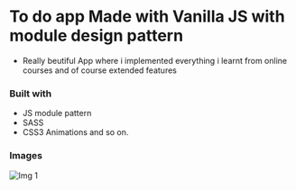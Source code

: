 # To do app Made with Vanilla JS with module design pattern
- Really beutiful App where i implemented everything i learnt from online courses and of course extended features
### Built with
- JS module pattern
- SASS
- CSS3 Animations and so on.

### Images
![Img 1](file:///C:/Users/KorisnikXY/Desktop/github%20apps/To-do-App/img/todo2.png)